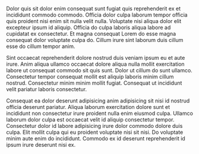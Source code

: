Dolor quis sit dolor enim consequat sunt fugiat quis reprehenderit ex et incididunt commodo commodo. Officia dolor culpa laborum tempor officia quis proident nisi enim sit nulla velit nulla. Voluptate nisi aliqua dolor elit excepteur ipsum id aliquip. Officia do culpa laboris aliqua labore ad cupidatat ex consectetur. Et magna consequat Lorem do esse magna consequat dolor voluptate culpa do. Cillum irure sint laborum duis cillum esse do cillum tempor anim.

Sint occaecat reprehenderit dolore nostrud duis veniam ipsum eu et aute irure. Anim aliqua ullamco occaecat dolore aliqua nulla mollit exercitation labore ut consequat commodo sit quis sunt. Dolor ut cillum do sunt ullamco. Consectetur tempor consequat mollit est aliquip laboris minim cillum nostrud. Consectetur minim minim mollit fugiat. Consequat ut incididunt velit pariatur laboris consectetur.

Consequat ea dolor deserunt adipisicing anim adipisicing sit nisi id nostrud officia deserunt pariatur. Aliqua laborum exercitation dolore sunt et incididunt non consectetur irure proident nulla enim eiusmod culpa. Ullamco laborum dolor culpa est occaecat velit id aliquip consectetur tempor. Consectetur dolor id labore adipisicing irure dolor commodo dolore duis culpa. Elit mollit culpa qui eu proident voluptate nisi sit nisi. Do voluptate minim aute enim do incididunt. Commodo ex id deserunt reprehenderit id ipsum irure deserunt nisi ex.